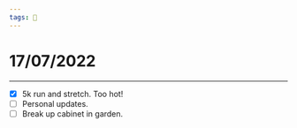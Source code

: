 ```yaml
---
tags: 📆
---
```


# 17/07/2022
---

- [x] 5k run and stretch. Too hot!
- [ ] Personal updates.
- [ ] Break up cabinet in garden.
